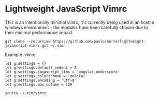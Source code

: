 # Lightweight JavaScript Vimrc
This is an intentionally minimal vimrc, it's currently being used in an hostile windows environment - the modules have been carefully chosen due to their minimal performance impact.

```
git clone --recursive https://github.com/paulosborne/lightweight-javascript-vimrc.git ~/.vim
```
Example .vimrc
```
let g:settings = {}
let g:settings.default_indent = 2
let g:settings.javascript_libs = 'angular,underscore'
let g:settings.colorscheme = 'molokai'
let g:settings.encoding = 'utf-8'
let g:settings.max_column = 120

source ~/.vim/vimrc
```
